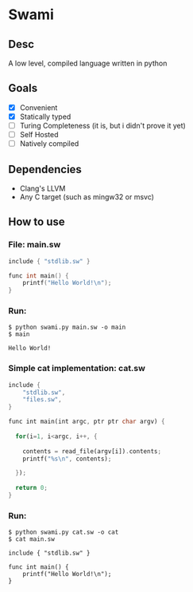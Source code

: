 # Swami
## Desc
A low level, compiled language written in python
## Goals
- [x] Convenient
- [x] Statically typed
- [ ] Turing Completeness (it is, but i didn't prove it yet)
- [ ] Self Hosted
- [ ] Natively compiled
## Dependencies
- Clang's LLVM
- Any C target (such as mingw32 or msvc)
## How to use
### File: main.sw
```c
include { "stdlib.sw" }

func int main() {
    printf("Hello World!\n");
}
```
### Run:
```
$ python swami.py main.sw -o main
$ main

Hello World!
```
### Simple cat implementation: cat.sw
```rs
include {
    "stdlib.sw",
    "files.sw",
}

func int main(int argc, ptr ptr char argv) {
  
  for(i=1, i<argc, i++, {
    
    contents = read_file(argv[i]).contents;
    printf("%s\n", contents);

  });
  
  return 0;
}
```
### Run:
```
$ python swami.py cat.sw -o cat
$ cat main.sw

include { "stdlib.sw" }

func int main() {
    printf("Hello World!\n");
}

```
